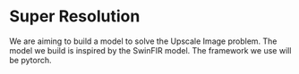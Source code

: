 # Super Resolution

We are aiming to build a model to solve the Upscale Image problem. The model we build is inspired by the SwinFIR model. The framework we use will be pytorch.
